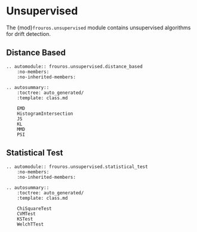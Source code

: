 # Unsupervised

The {mod}`frouros.unsupervised` module contains unsupervised algorithms for drift detection.

## Distance Based

```{eval-rst}
.. automodule:: frouros.unsupervised.distance_based
    :no-members:
    :no-inherited-members:
```

```{eval-rst}
.. autosummary::
    :toctree: auto_generated/
    :template: class.md

    EMD
    HistogramIntersection
    JS
    KL
    MMD
    PSI
```

## Statistical Test

```{eval-rst}
.. automodule:: frouros.unsupervised.statistical_test
    :no-members:
    :no-inherited-members:
```

```{eval-rst}
.. autosummary::
    :toctree: auto_generated/
    :template: class.md

    ChiSquareTest
    CVMTest
    KSTest
    WelchTTest
```